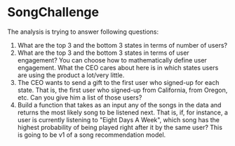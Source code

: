 # SongChallenge

The analysis is trying to answer following questions:
1. What are the top 3 and the bottom 3 states in terms of number of users?
2. What are the top 3 and the bottom 3 states in terms of user engagement? You can choose how to mathematically define user engagement. What the CEO cares about here is in which states users are using the product a lot/very little.
3. The CEO wants to send a gift to the first user who signed-up for each state. That is, the first user who signed-up from California, from Oregon, etc. Can you give him a list of those users?
4. Build a function that takes as an input any of the songs in the data and returns the most likely song to be listened next. That is, if, for instance, a user is currently listening to "Eight Days A Week", which song has the highest probability of being played right after it by the same user? This is going to be v1 of a song recommendation model.
